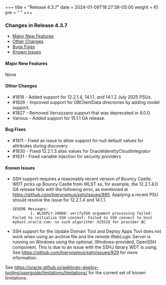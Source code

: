 +++
title = "Release 4.3.7"
date = 2024-01-09T18:27:38-05:00
weight = 61
pre = "<b> </b>"
+++


### Changes in Release 4.3.7
- [Major New Features](#major-new-features)
- [Other Changes](#other-changes)
- [Bugs Fixes](#bug-fixes)
- [Known Issues](#known-issues)


#### Major New Features
None

#### Other Changes
- #1816 - Added support for 12.2.1.4, 14.1.1, and 14.1.2 July 2025 PSUs.
- #1826 - Improved support for DBClientData directories by adding model support.
- #1827 - Removed Verrazzano support that was deprecated in 4.0.0.
- Various - Added support for 15.1.1 GA release.

#### Bug Fixes
- #1811 - Fixed an issue to allow support for null default values for attributes during discovery
- #1830 - Fixed 12.2.1.3 alias values for OracleIdentityCloudIntegrator
- #1831 - Fixed variable injection for security providers

#### Known Issues
- SSH support requires a reasonably recent version of Bouncy Castle.  WDT picks up Bouncy Castle from WLST so, for example,
  the 12.2.1.4.0 GA release fails with the following error, as mentioned at https://github.com/hierynomus/sshj/issues/895.
  Applying a recent PSU should resolve the issue for 12.2.1.4 and 14.1.1.

  ```shell
  SEVERE Messages:
          1. WLSDPLY-20008: verifySSH argument processing failed: Failed to initialize SSH context: Failed to SSH connect to host myhost.oracle.com: no such algorithm: X25519 for provider BC
  ```

- SSH support for the Update Domain Tool and Deploy Apps Tool does not work when using an archive file and the remote 
  WebLogic Server is running on Windows using the optional, Windows-provided, OpenSSH component.  This is due to an
  issue with the SSHJ library WDT is using.  See https://github.com/hierynomus/sshj/issues/929 for more information.

See https://oracle.github.io/weblogic-deploy-tooling/userguide/limitations/limitations/ for the current set of known limitations.
